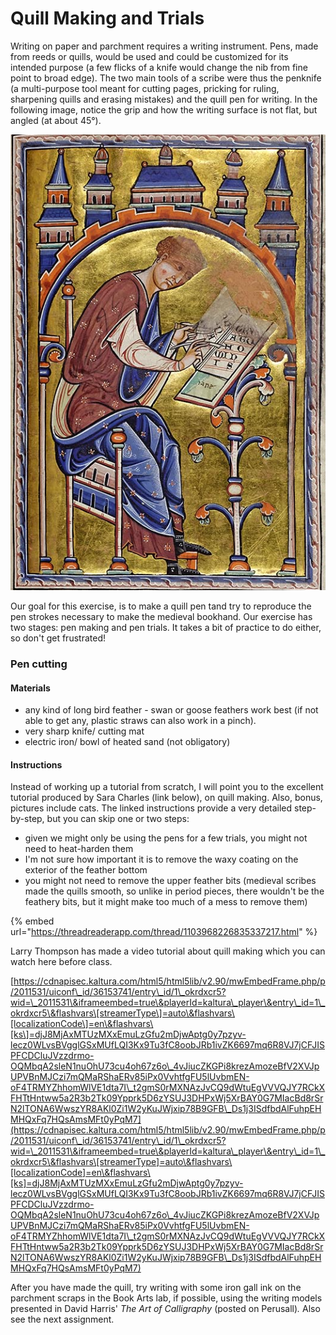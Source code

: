 # Quill Making and Trials

Writing on paper and parchment requires a writing instrument. Pens, made from reeds or quills, would be used and could be customized for its intended purpose (a few flicks of a knife would change the nib from fine point to broad edge). The two main tools of a scribe were thus the penknife (a multi-purpose tool meant for cutting pages, pricking for ruling, sharpening quills and erasing mistakes) and the quill pen for writing. In the following image, notice the grip and how the writing surface is not flat, but angled (at about 45°).

![Aberdeen Bestiary, fol. 81r](<../../.gitbook/assets/Aberdeen Bestiary - fol 81r.png>)



Our goal for this exercise, is to make a quill pen tand try to reproduce the pen strokes necessary to make the medieval bookhand. Our exercise has two stages: pen making and pen trials. It takes a bit of practice to do either, so don't get frustrated!

### Pen cutting

#### Materials

* any kind of long bird feather - swan or goose feathers work best (if not able to get any, plastic straws can also work in a pinch).&#x20;
* very sharp knife/ cutting mat
* electric iron/ bowl of heated sand (not obligatory)

#### Instructions

Instead of working up a tutorial from scratch, I will point you to the excellent tutorial produced by Sara Charles (link below), on quill making. Also, bonus, pictures include cats. The linked instructions provide a very detailed step-by-step, but you can skip one or two steps:&#x20;

* given we might only be using the pens for a few trials, you might not need to heat-harden them
* I'm not sure how important it is to remove the waxy coating on the exterior of the feather bottom
* you might not need to remove the upper feather bits (medieval scribes made the quills smooth, so unlike in period pieces, there wouldn't be the feathery bits, but it might make too much of a mess to remove them)

{% embed url="https://threadreaderapp.com/thread/1103968226835337217.html" %}

Larry Thompson has made a video tutorial about quill making which you can watch here before class.

[https://cdnapisec.kaltura.com/html5/html5lib/v2.90/mwEmbedFrame.php/p/2011531/uiconf\_id/36153741/entry\_id/1\_okrdxcr5?wid=\_2011531\&iframeembed=true\&playerId=kaltura\_player\&entry\_id=1\_okrdxcr5\&flashvars\[streamerType\]=auto\&flashvars\[localizationCode\]=en\&flashvars\[ks\]=djJ8MjAxMTUzMXxEmuLzGfu2mDjwAptg0y7pzyv-lecz0WLvsBVgglGSxMUfLQI3Kx9Tu3fC8oobJRb1ivZK6697mq6R8VJ7jCFJISPFCDCluJVzzdrmo-OQMbqA2sleN1nuOhU73cu4oh67z6o\_4vJiucZKGPi8krezAmozeBfV2XVJpUPVBnMJCzi7mQMaRShaERv85iPx0VvhtfgFU5lUvbmEN-oF4TRMYZhhomWlVE1dta7I\_t2gmS0rMXNAzJvCQ9dWtuEgVVVQJY7RCkXFHTtHntww5a2R3b2Tk09Ypprk5D6zYSUJ3DHPxWj5XrBAY0G7MIacBd8rSrN2lTONA6WwszYR8AKl0Zi1W2yKuJWjxip78B9GFB\_Ds1j3ISdfbdAlFuhpEHMHQxFq7HQsAmsMFt0yPqM7](https://cdnapisec.kaltura.com/html5/html5lib/v2.90/mwEmbedFrame.php/p/2011531/uiconf\_id/36153741/entry\_id/1\_okrdxcr5?wid=\_2011531\&iframeembed=true\&playerId=kaltura\_player\&entry\_id=1\_okrdxcr5\&flashvars\[streamerType]=auto\&flashvars\[localizationCode]=en\&flashvars\[ks]=djJ8MjAxMTUzMXxEmuLzGfu2mDjwAptg0y7pzyv-lecz0WLvsBVgglGSxMUfLQI3Kx9Tu3fC8oobJRb1ivZK6697mq6R8VJ7jCFJISPFCDCluJVzzdrmo-OQMbqA2sleN1nuOhU73cu4oh67z6o\_4vJiucZKGPi8krezAmozeBfV2XVJpUPVBnMJCzi7mQMaRShaERv85iPx0VvhtfgFU5lUvbmEN-oF4TRMYZhhomWlVE1dta7I\_t2gmS0rMXNAzJvCQ9dWtuEgVVVQJY7RCkXFHTtHntww5a2R3b2Tk09Ypprk5D6zYSUJ3DHPxWj5XrBAY0G7MIacBd8rSrN2lTONA6WwszYR8AKl0Zi1W2yKuJWjxip78B9GFB\_Ds1j3ISdfbdAlFuhpEHMHQxFq7HQsAmsMFt0yPqM7)

After you have made the quill, try writing with some iron gall ink on the parchment scraps in the Book Arts lab, if possible, using the writing models presented in David Harris' _The Art of Calligraphy_ (posted on Perusall)_._ Also see the next assignment.&#x20;
